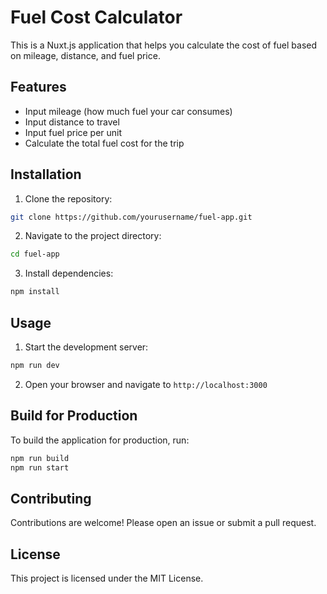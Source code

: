 # Fuel Cost Calculator

This is a Nuxt.js application that helps you calculate the cost of fuel based on mileage, distance, and fuel price.

## Features

- Input mileage (how much fuel your car consumes)
- Input distance to travel
- Input fuel price per unit
- Calculate the total fuel cost for the trip

## Installation

1. Clone the repository:

```bash
git clone https://github.com/yourusername/fuel-app.git
```

2. Navigate to the project directory:

```bash
cd fuel-app
```

3. Install dependencies:

```bash
npm install
```

## Usage

1. Start the development server:

```bash
npm run dev
```

2. Open your browser and navigate to `http://localhost:3000`

## Build for Production

To build the application for production, run:

```bash
npm run build
npm run start
```

## Contributing

Contributions are welcome! Please open an issue or submit a pull request.

## License

This project is licensed under the MIT License.
